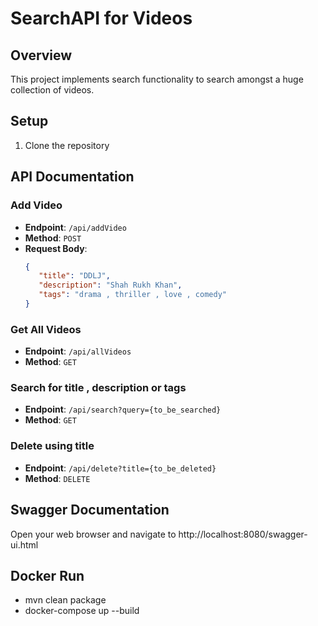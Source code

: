 # SearchAPI for Videos

## Overview

This project implements search functionality to search amongst a huge collection of videos.

## Setup

1. Clone the repository


## API Documentation

### Add Video

- **Endpoint**: `/api/addVideo`
- **Method**: `POST`
- **Request Body**:
    ```json
    {
       "title": "DDLJ",
       "description": "Shah Rukh Khan",
       "tags": "drama , thriller , love , comedy"
    }
    ```

### Get All Videos

- **Endpoint**: `/api/allVideos`
- **Method**: `GET`


### Search for title , description or tags

- **Endpoint**: `/api/search?query={to_be_searched}`
- **Method**: `GET`
  
### Delete using title

- **Endpoint**: `/api/delete?title={to_be_deleted}`
- **Method**: `DELETE`

  

## Swagger Documentation

Open your web browser and navigate to http://localhost:8080/swagger-ui.html

## Docker Run

- mvn clean package 
- docker-compose up --build
